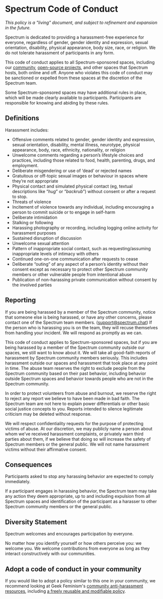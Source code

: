 # Spectrum Code of Conduct

*This policy is a "living" document, and subject to refinement and expansion in the future.*

Spectrum is dedicated to providing a harassment-free experience for everyone, regardless of gender, gender identity and expression, sexual orientation, disability, physical appearance, body size, race, or religion. We do not tolerate harassment of participants in any form.

This code of conduct applies to all Spectrum-sponsored spaces, including our [community](https://spectrum.chat), [open-source projects](https://github.com/withspectrum), and other spaces that Spectrum hosts, both online and off. Anyone who violates this code of conduct may be sanctioned or expelled from these spaces at the discretion of the Spectrum team.

Some Spectrum-sponsored spaces may have additional rules in place, which will be made clearly available to participants. Participants are responsible for knowing and abiding by these rules.


## Definitions

Harassment includes:

* Offensive comments related to gender, gender identity and expression, sexual orientation, disability, mental illness, neurotype, physical appearance, body, race, ethnicity, nationality, or religion
* Unwelcome comments regarding a person’s lifestyle choices and practices, including those related to food, health, parenting, drugs, and employment.
* Deliberate misgendering or use of ‘dead’ or rejected names
* Gratuitous or off-topic sexual images or behaviour  in spaces where they’re not appropriate
* Physical contact and simulated physical contact (eg, textual descriptions like “*hug*” or “*backrub*”) without consent or after a request to stop.
* Threats of violence
* Incitement of violence towards any individual, including encouraging a person to commit suicide or to engage in self-harm
* Deliberate intimidation
* Stalking or following
* Harassing photography or recording, including logging online activity for harassment purposes
* Sustained disruption of discussion
* Unwelcome sexual attention
* Pattern of inappropriate social contact, such as requesting/assuming inappropriate levels of intimacy with others
* Continued one-on-one communication after requests to cease
* Deliberate “outing” of any aspect of a person’s identity without their consent except as necessary to protect other Spectrum community members or other vulnerable people from intentional abuse
* Publication of non-harassing private communication without consent by the involved parties


## Reporting

If you are being harassed by a member of the Spectrum community, notice that someone else is being harassed, or have any other concerns, please contact one of the Spectrum team members. (support@spectrum.chat) If the person who is harassing you is on the team, they will recuse themselves from handling your incident. We will respond as promptly as we can.

This code of conduct applies to Spectrum-sponsored spaces, but if you are being harassed by a member of the Spectrum community outside our spaces, we still want to know about it. We will take all good-faith reports of harassment by Spectrum community members seriously. This includes harassment outside our spaces and harassment that took place at any point in time. The abuse team reserves the right to exclude people from the Spectrum community based on their past behavior, including behavior outside Spectrum spaces and behavior towards people who are not in the Spectrum community.

In order to protect volunteers from abuse and burnout, we reserve the right to reject any report we believe to have been made in bad faith. The Spectrum team are not here to explain power differentials or other basic social justice concepts to you. Reports intended to silence legitimate criticism may be deleted without response.

We will respect confidentiality requests for the purpose of protecting victims of abuse. At our discretion, we may publicly name a person about whom we’ve received harassment complaints, or privately warn third parties about them, if we believe that doing so will increase the safety of Spectrum members or the general public. We will not name harassment victims without their affirmative consent.


## Consequences

Participants asked to stop any harassing behavior are expected to comply immediately.

If a participant engages in harassing behavior, the Spectrum team may take any action they deem appropriate, up to and including expulsion from all Spectrum spaces and identification of the participant as a harasser to other Spectrum community members or the general public.

## Diversity Statement

Spectrum welcomes and encourages participation by everyone.

No matter how you identify yourself or how others perceive you: we welcome you. We welcome contributions from everyone as long as they interact constructively with our communities.

## Adopt a code of conduct in your community

If you would like to adopt a policy similar to this one in your community, we recommend looking at Geek Feminism's [community anti-harassment resources](http://geekfeminism.wikia.com/wiki/Community_anti-harassment), including [a freely reusable and modifiable policy](http://geekfeminism.wikia.com/wiki/Community_anti-harassment/Policy).

